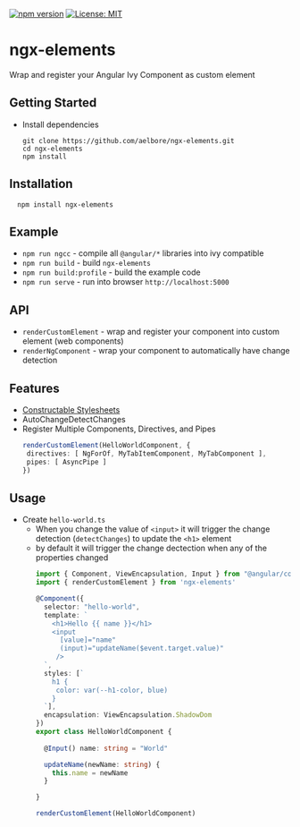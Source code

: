 [![npm version](https://badge.fury.io/js/ngx-elements.svg)](https://www.npmjs.com/package/ngx-elements)
[![License: MIT](https://img.shields.io/badge/license-MIT-blue.svg)](https://opensource.org/licenses/MIT)

# ngx-elements
Wrap and register your Angular Ivy Component as custom element

Getting Started
------------
* Install dependencies
  ```
  git clone https://github.com/aelbore/ngx-elements.git
  cd ngx-elements
  npm install
  ```

Installation
------------
  ```
    npm install ngx-elements
  ```

Example
------------
* `npm run ngcc` - compile all `@angular/*` libraries into ivy compatible
* `npm run build` - build `ngx-elements`
* `npm run build:profile` - build the example code
* `npm run serve` - run into browser `http://localhost:5000`

API
-----
* `renderCustomElement` - wrap and register your component into custom element (web components)
* `renderNgComponent` - wrap your component to automatically have change detection

Features
-----
* [Constructable Stylesheets](https://developers.google.com/web/updates/2019/02/constructable-stylesheets)
* AutoChangeDetectChanges
* Register Multiple Components, Directives, and Pipes
  ```typescript
  renderCustomElement(HelloWorldComponent, {
   directives: [ NgForOf, MyTabItemComponent, MyTabComponent ],
   pipes: [ AsyncPipe ]
  }) 
  ```

Usage
-----
* Create `hello-world.ts`
  - When you change the value of `<input>` it will trigger the change detection (`detectChanges`) to update the `<h1>` element
  - by default it will trigger the change dectection when any of the properties changed
    ```typescript
    import { Component, ViewEncapsulation, Input } from "@angular/core";
    import { renderCustomElement } from 'ngx-elements'

    @Component({
      selector: "hello-world",
      template: `
        <h1>Hello {{ name }}</h1>
        <input 
          [value]="name" 
          (input)="updateName($event.target.value)" 
         />
      `,
      styles: [`
        h1 { 
         color: var(--h1-color, blue) 
        }
      `],
      encapsulation: ViewEncapsulation.ShadowDom
    })
    export class HelloWorldComponent {
      
      @Input() name: string = "World"

      updateName(newName: string) {
        this.name = newName
      }

    }

    renderCustomElement(HelloWorldComponent)
    ```




